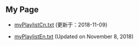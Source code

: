 ## My Page


- [myPlaylistCn.txt](https://tvplayersupport.github.io/OnlyForMe/myPlaylistCn.txt.zip) (更新于：2018-11-09)

- [myPlaylistEn.txt](https://tvplayersupport.github.io/OnlyForMe/myPlaylistEn.txt.zip) (Updated on November 8, 2018)

